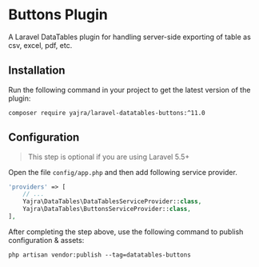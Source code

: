 # Buttons Plugin

A Laravel DataTables plugin for handling server-side exporting of table as csv, excel, pdf, etc.

<a name="installation"></a>
## Installation

Run the following command in your project to get the latest version of the plugin:

```shell
composer require yajra/laravel-datatables-buttons:^11.0
```

<a name="configuratio"></a>
## Configuration

> This step is optional if you are using Laravel 5.5+

Open the file ```config/app.php``` and then add following service provider.

```php
'providers' => [
    // ...
    Yajra\DataTables\DataTablesServiceProvider::class,
    Yajra\DataTables\ButtonsServiceProvider::class,
],
```

After completing the step above, use the following command to publish configuration & assets:

```shell
php artisan vendor:publish --tag=datatables-buttons
```
